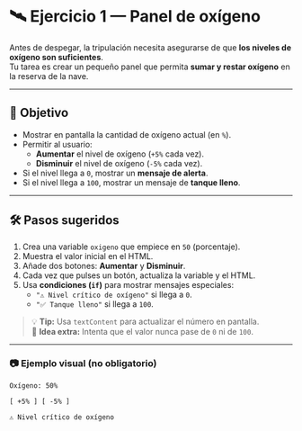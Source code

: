 # 🛰️ Ejercicio 1 — Panel de oxígeno

Antes de despegar, la tripulación necesita asegurarse de que **los niveles de oxígeno son suficientes**.  
Tu tarea es crear un pequeño panel que permita **sumar y restar oxígeno** en la reserva de la nave.

---

## 🎯 Objetivo

- Mostrar en pantalla la cantidad de oxígeno actual (en `%`).
- Permitir al usuario:
  - **Aumentar** el nivel de oxígeno (`+5%` cada vez).
  - **Disminuir** el nivel de oxígeno (`-5%` cada vez).
- Si el nivel llega a `0`, mostrar un **mensaje de alerta**.
- Si el nivel llega a `100`, mostrar un mensaje de **tanque lleno**.

---

## 🛠️ Pasos sugeridos

1. Crea una variable `oxigeno` que empiece en `50` (porcentaje).
2. Muestra el valor inicial en el HTML.
3. Añade dos botones: **Aumentar** y **Disminuir**.
4. Cada vez que pulses un botón, actualiza la variable y el HTML.
5. Usa **condiciones (`if`)** para mostrar mensajes especiales:
   - `"⚠️ Nivel crítico de oxígeno"` si llega a `0`.
   - `"✅ Tanque lleno"` si llega a `100`.

> 💡 **Tip:** Usa `textContent` para actualizar el número en pantalla.  
> 🧠 **Idea extra:** Intenta que el valor nunca pase de `0` ni de `100`.

---

### 📷 Ejemplo visual (no obligatorio)

```
Oxígeno: 50%

[ +5% ] [ -5% ]

⚠️ Nivel crítico de oxígeno
```